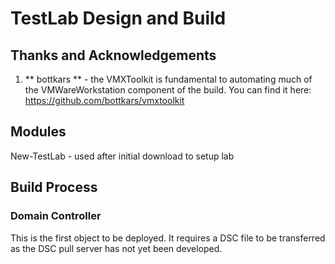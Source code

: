 # TestLab Design and Build

## Thanks and Acknowledgements
1. ** bottkars ** - the VMXToolkit is fundamental to automating much of the VMWareWorkstation component of the build. You can find it here: https://github.com/bottkars/vmxtoolkit

## Modules
New-TestLab - used after initial download to setup lab
 
## Build Process
### Domain Controller
This is the first object to be deployed. It requires a DSC file to be transferred as the DSC pull server has not yet been developed.
